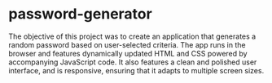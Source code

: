 # password-generator

The objective of this project was to create an application that generates a random password based on user-selected criteria. The app runs in the browser and features dynamically updated HTML and CSS powered by accompanying JavaScript code. It also features a clean and polished user interface, and is responsive, ensuring that it adapts to multiple screen sizes.